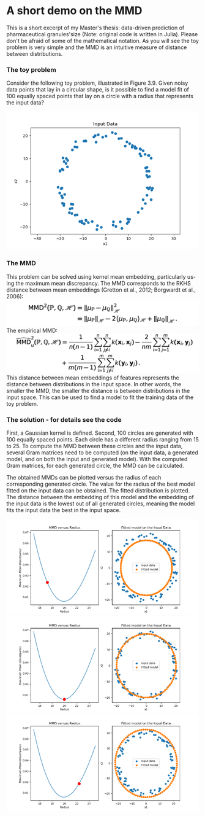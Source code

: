 # A short demo on the MMD

This is a short excerpt of my Master's thesis: data-driven prediction of pharmaceutical granules'size (Note: original code is written in Julia). Please don't be afraid of some of the mathematical notation. As you will see the toy problem is very simple and the MMD is an intuitive measure of distance between distributions.

### The toy problem
Consider the following toy problem, illustrated in Figure 3.9. Given noisy data points that lay in a circular shape, is it possible to find a model fit of 100 equally spaced points that lay on a circle with a radius that represents the input data?

![Input data](figures/Input_Data.png)

### The MMD
This problem can be solved using kernel mean embedding, particularly us- ing the maximum mean discrepancy. The MMD corresponds to the RKHS distance between mean embeddings (Gretton et al., 2012; Borgwardt et al., 2006):
![MMD](figures/MMD.png)
The empirical MMD:
![Empirical_MMD](figures/Empirical_MMD.png)
This distance between mean embeddings of features represents the distance between distributions in the input space. In other words, the smaller the MMD, the smaller the distance is between distributions in the input space. This can be used to find a model to fit the training data of the toy problem.
### The solution - for details see the code
First, a Gaussian kernel is defined. Second, 100 circles are generated with 100 equally spaced points. Each circle has a different radius ranging from 15 to 25. To compute the MMD between these circles and the input data, several Gram matrices need to be computed (on the input data, a generated model, and on both the input and generated model). With the computed Gram matrices, for each generated circle, the MMD can be calculated.

The obtained MMDs can be plotted versus the radius of each corresponding generated circle. The value for the radius of the best model fitted on the input data can be obtained. The fitted distribution is plotted. The distance between the embedding of this model and the embedding of the input data is the lowest out of all generated circles, meaning the model fits the input data the best in the input space.

![output_figure_22](figures/output_figure_22.png)
![output_figure_49](figures/output_figure_49.png)
![output_figure_73](figures/output_figure_73.png)
